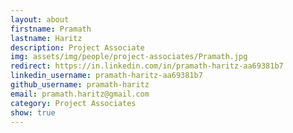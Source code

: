 ```yaml
---
layout: about
firstname: Pramath
lastname: Haritz
description: Project Associate
img: assets/img/people/project-associates/Pramath.jpg
redirect: https://in.linkedin.com/in/pramath-haritz-aa69381b7
linkedin_username: pramath-haritz-aa69381b7
github_username: pramath-haritz
email: pramath.haritz@gmail.com
category: Project Associates
show: true
---
```

